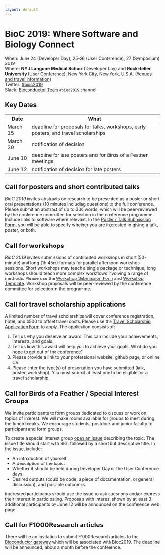 ```yaml
---
layout: default
---
```

# BioC 2019: Where Software and Biology Connect

When: June 24 (Developer Day), 25-26 (User Conference), 27 (Symposium) 2019 <br />
Where: **NYU Langone Medical School** (Developer Day) and **Rockefeller University** (User Conference). New York City, New York, U.S.A. ([Venues and travel information][venue])<br />
Twitter: [#bioc2019][tweet]<br />
Slack: [Bioconductor Team][] `#bioc2019` channel

[tweet]: https://twitter.com/hashtag/bioc2019?f=tweets
[venue]: ./travel-accommodations
[Bioconductor Team]: https://bioc-community.herokuapp.com/

## Key Dates

| Date | What |
| -------- | -------------------------------------- |
| March 15 | deadline for proposals for talks, workshops, early posters, and travel scholarships |
| March 30 | notification of decision |
| June 10  | deadline for late posters and for Birds of a Feather meetings |
| June 12  | notification of decision for late posters |

## Call for posters and short contributed talks

_BioC 2019_ invites abstracts on research to be presented as a poster
or short oral presentations (10 minutes including questions) to the
full conference. Please submit an abstract of up to 300 words, which
will be peer-reviewed by the conference committee for selection in the
conference programme. Include links to software where relevant. In the
[Poster / Talk Submission Form][], you will be able to specify whether
you are interested in giving a talk, poster, or both.

[Poster / Talk Submission Form]: https://goo.gl/forms/VqkNBNEvj48Vb41k2

## Call for workshops

_BioC 2019_ invites submissions of contributed workshops in short
(50-minute) and long (1h 45m) formats for parallel afternoon workshop
sessions. Short workshops may teach a single package or technique;
long workshops should teach more complex workflows involving a range
of methods.  Please use the [Workshop Submission Form][] and
[Workshop Template][]. Workshop proposals will be peer-reviewed by the
conference committee for selection in the programme.

[Workshop Template]: https://github.com/Bioconductor/BioC2019/blob/master/docs/workshop-syllabus.md
[Workshop Submission Form]: https://goo.gl/forms/TZkE2XleUsGfCjr02

## Call for travel scholarship applications

A limited number of travel scholarships will cover conference registration, hotel, and $500 to offset travel costs. Please use the [Travel Scholarship Application Form] to apply. The application consists of:

1. Tell us why you deserve an award. This can include your achievements, interests, and goals.
2. Tell us how this award will help you to achieve your goals. What do you hope to get out of the conference?
3. Please provide a link to your professional website, github page, or online CV.
4. Please enter the type(s) of presentation you have submitted (talk, poster, workshop). You must submit at least one to be eligible for a travel scholarship.

[Travel Scholarship Application Form]: https://goo.gl/forms/TXWLPInRWWymQ1Hx2

## Call for Birds of a Feather / Special Interest Groups

We invite participants to form groups dedicated to discuss or work on
topics of interest. We will make rooms available for groups to meet
during the lunch breaks. We encourage students, postdocs and junior
faculty to participant and form groups.

To create a special interest group [open an issue][] describing the
topic. The issue title should start with SIG: followed by a short but
descriptive title. In the issue, include:

- An introduction of yourself.
- A description of the topic.
- Whether it should be held during Developer Day
  or the User Conference days.
- Desired outputs (could be code, a piece of documentation, or general
  discussion), and possible outcomes.

Interested participants should use the issue to ask questions and/or
express their interest in participating. Proposals with interest shown
by at least 3 additional participants by June 12 will be announced on
the conference web page.

[open an issue]: https://github.com/Bioconductor/BioC2019/issues

## Call for F1000Research articles 

There will be an invitation to submit F1000Research articles to the
[Bioconductor gateway][] which will be associated with Bioc2019. The
deadline will be announced, about a month before the conference.

[Bioconductor gateway]: https://f1000research.com/gateways/bioconductor


